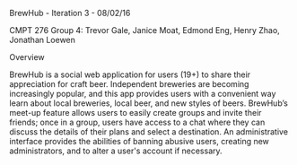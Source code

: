 BrewHub - Iteration 3 - 08/02/16

CMPT 276 Group 4: Trevor Gale, Janice Moat, Edmond Eng, Henry Zhao, Jonathan Loewen

Overview

BrewHub is a social web application for users (19+) to share their appreciation for craft beer. Independent breweries are becoming increasingly popular, and this app provides users with a convenient way learn about local breweries, local beer, and new styles of beers.  BrewHub’s meet-up feature allows users to easily create groups and invite their friends; once in a group, users have access to a chat where they can discuss the details of their plans and select a destination. An administrative interface provides the abilities of banning abusive users, creating new administrators, and to alter a user's account if necessary.
